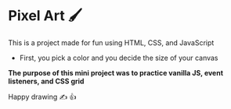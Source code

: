 # Pixel Art  :paintbrush:

This is a project made for fun using HTML, CSS, and JavaScript

- First, you pick a color and you decide the size of your canvas


**The purpose of this mini project was to practice vanilla JS, event listeners, and CSS grid**


Happy drawing :writing_hand: :+1:


